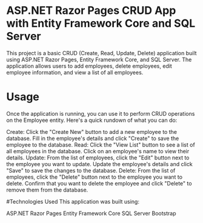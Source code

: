 # ASP.NET Razor Pages CRUD App with Entity Framework Core and SQL Server

This project is a basic CRUD (Create, Read, Update, Delete) application built using ASP.NET Razor Pages, Entity Framework Core, and SQL Server. The application allows users to add employees, delete employees, edit employee information, and view a list of all employees.

# Usage
Once the application is running, you can use it to perform CRUD operations on the Employee entity. Here's a quick rundown of what you can do:

Create: Click the "Create New" button to add a new employee to the database. Fill in the employee's details and click "Create" to save the employee to the database.
Read: Click the "View List" button to see a list of all employees in the database. Click on an employee's name to view their details.
Update: From the list of employees, click the "Edit" button next to the employee you want to update. Update the employee's details and click "Save" to save the changes to the database.
Delete: From the list of employees, click the "Delete" button next to the employee you want to delete. Confirm that you want to delete the employee and click "Delete" to remove them from the database.

#Technologies Used
This application was built using:

ASP.NET Razor Pages
Entity Framework Core
SQL Server
Bootstrap

